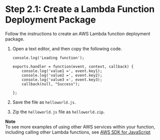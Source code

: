 # Step 2\.1: Create a Lambda Function Deployment Package<a name="with-userapp-walkthrough-custom-events-create-nodejs-function"></a>

Follow the instructions to create an AWS Lambda function deployment package\.

1. Open a text editor, and then copy the following code\. 

   ```
   console.log('Loading function');
   
   exports.handler = function(event, context, callback) {
       console.log('value1 =', event.key1);
       console.log('value2 =', event.key2);
       console.log('value3 =', event.key3);
       callback(null, "Success");
       
   };
   ```

1. Save the file as `helloworld.js`\.

1. Zip the `helloworld.js` file as `helloworld.zip`\. 

**Note**  
To see more examples of using other AWS services within your function, including calling other Lambda functions, see [AWS SDK for JavaScript](https://docs.aws.amazon.com/AWSJavaScriptSDK/latest/frames.html)